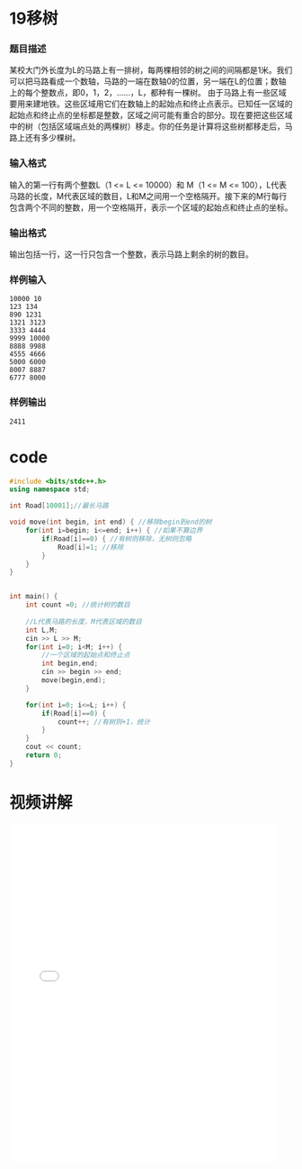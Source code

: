 # 19移树

### 题目描述

某校大门外长度为L的马路上有一排树，每两棵相邻的树之间的间隔都是1米。我们可以把马路看成一个数轴，马路的一端在数轴0的位置，另一端在L的位置；数轴上的每个整数点，即0，1，2，……，L，都种有一棵树。 由于马路上有一些区域要用来建地铁。这些区域用它们在数轴上的起始点和终止点表示。已知任一区域的起始点和终止点的坐标都是整数，区域之间可能有重合的部分。现在要把这些区域中的树（包括区域端点处的两棵树）移走。你的任务是计算将这些树都移走后，马路上还有多少棵树。

### 输入格式

输入的第一行有两个整数L（1 <= L <= 10000）和 M（1 <= M <= 100），L代表马路的长度，M代表区域的数目，L和M之间用一个空格隔开。接下来的M行每行包含两个不同的整数，用一个空格隔开，表示一个区域的起始点和终止点的坐标。

### 输出格式

输出包括一行，这一行只包含一个整数，表示马路上剩余的树的数目。

### 样例输入

```plaintext
10000 10
123 134
890 1231
1321 3123
3333 4444
9999 10000
8888 9988
4555 4666
5000 6000
8007 8887
6777 8000
```

### 样例输出

```plaintext
2411
```

# code

```cpp
#include <bits/stdc++.h>
using namespace std;

int Road[10001];//最长马路

void move(int begin, int end) { //移除begin到end的树
	for(int i=begin; i<=end; i++) { //如果不算边界 
		if(Road[i]==0) { //有树则移除，无树则忽略
			Road[i]=1; //移除
		}
	}
}


int main() {
	int count =0; //统计树的数目
	
	//L代表马路的长度，M代表区域的数目
	int L,M;
	cin >> L >> M;
	for(int i=0; i<M; i++) {
		//一个区域的起始点和终止点
		int begin,end;
		cin >> begin >> end;
		move(begin,end);
	}

	for(int i=0; i<=L; i++) {
		if(Road[i]==0) {
			count++; //有树则+1，统计
		}
	}
	cout << count;
	return 0;
}
```

# 视频讲解

<iframe src="//player.bilibili.com/player.html?aid=1100142627&bvid=BV1mA4m1L7nS&cid=1427513935&p=1" scrolling="no" border="0" frameborder="no" framespacing="0" allowfullscreen="true" width="95%" height="600"> </iframe>